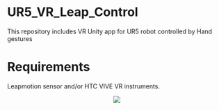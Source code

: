 # UR5_VR_Leap_Control
This repository includes VR Unity app for UR5 robot controlled by Hand gestures 

# Requirements
Leapmotion sensor and/or HTC VIVE VR instruments.

<p align="center">
  <img  src="/UR5.gif"> </img>
</p>
